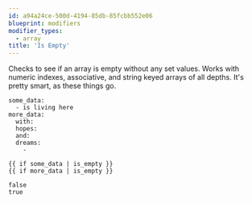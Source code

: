 ```yaml
---
id: a94a24ce-500d-4194-85db-85fcbb552e06
blueprint: modifiers
modifier_types:
  - array
title: 'Is Empty'
---
```

Checks to see if an array is empty without any set values. Works with numeric indexes, associative, and string keyed arrays of all depths. It's pretty smart, as these things go.

```.language-yaml
some_data:
  - is living here
more_data:
  with:
  hopes:
  and:
  dreams:
    -
```

```
{{ if some_data | is_empty }}
{{ if more_data | is_empty }}

```

```.language-output
false
true
```
